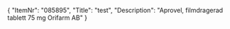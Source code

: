 {
  "ItemNr": "085895",
  "Title": "test",
  "Description": "Aprovel, filmdragerad tablett 75 mg Orifarm AB"
}